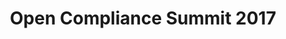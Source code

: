 ---
key: open-compliance-summit-2017
title: Open Compliance Summit 2017
topic:
  - Open Source with Open Source: Component Management with SW360
id: open-compliance-summit-2017
format: talk
tags:
  - talk
speakers:
  - name: "Johannes Kristan"
    affiliation: "Senior Software Engineer, Robert Bosch GmbH"
    about: ""
    speakerimage: ""
    address: ""
    linkedin: ""
    github: ""
  - name: "Michael C. Jaeger"
    affiliation: "Project Lead, Siemens AG"
    about: "Michael C. Jaeger is one of the maintainers for Linux Foundation's FOSSology and Eclipse SW360 projects, both available on Github and both in the area of OSS handling w.r.t. license compliance and component management. At Siemens Corporate Technology in Munich, Germany, Michael works in several roles as project lead, software architect, trainer and consultant for distributed systems, server applications and their development with open source software."
    speakerimage: ""
    address: "Munich, Germany"
    linkedin: ""
    github: ""
presentation:
  session_link: "<https://ocs2017.sched.com/event/CY94/open-source-with-open-source-component-management-with-sw360-johannes-kristan-bosch-michael-jaeger-siemens>"
draft: false
description: |
  In this session, Johannes Kristan from Bosch Software Innovations GmbH and Michael C. Jaeger from Siemens AG present how SW360 facilitates component management in open-source projects. They discuss the importance of open-source compliance and how SW360 helps manage open-source components and licenses to ensure compliance throughout the software development lifecycle.
  - **Session Highlights**:
    - How SW360 assists in open-source component management
    - Best practices for managing open-source licenses and dependencies
    - Integration of SW360 into the software development lifecycle
  - For more details, visit the [official session page](https://ocs2017.sched.com/event/CY94/open-source-with-open-source-component-management-with-sw360-johannes-kristan-bosch-michael-jaeger-siemens).
---